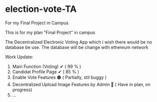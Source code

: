 # election-vote-TA
For my Final Project in Campus

This is for my plan "Final Project" in campus

The Decentralized Electronic Voting App which i wish there would be no database be use.
The database will be change with ethereum network

Work Update:
1. Main Function (Voting) ✔ ( 99 % )
2. Candidat Profile Page ✔  ( 85 % )
3. Enable Vote Features 🟠 ( Partially, stil buggy )
4. Decentralized Upload Image Features by Admin 🔷 ( Have in plan, on progress)
5. ...
